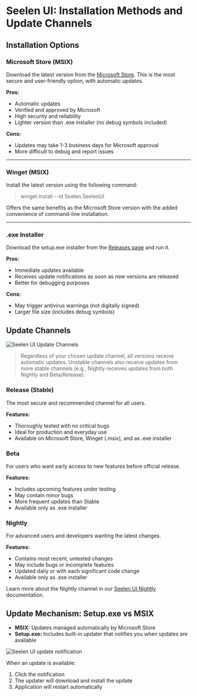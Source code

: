 # Seelen UI: Installation Methods and Update Channels

## Installation Options

### Microsoft Store (MSIX)

Download the latest version from the
[Microsoft Store](https://www.microsoft.com/store). This is the most secure and
user-friendly option, with automatic updates.

**Pros:**

- Automatic updates
- Verified and approved by Microsoft
- High security and reliability
- Lighter version than .exe installer (no debug symbols included)

**Cons:**

- Updates may take 1-3 business days for Microsoft approval
- More difficult to debug and report issues

---

### Winget (MSIX)

Install the latest version using the following command:

> winget install --id Seelen.SeelenUI

Offers the same benefits as the Microsoft Store version with the added
convenience of command-line installation.

---

### .exe Installer

Download the setup.exe installer from the
[Releases page](https://github.com/eythaann/Seelen-UI/releases) and run it.

**Pros:**

- Immediate updates available
- Receives update notifications as soon as new versions are released
- Better for debugging purposes

**Cons:**

- May trigger antivirus warnings (not digitally signed)
- Larger file size (includes debug symbols)

## Update Channels

![Seelen UI Update Channels](https://raw.githubusercontent.com/Seelen-Inc/sl-blogs/refs/heads/master/blog/seelen-ui-distribution-channels/image.png)

> Regardless of your chosen update channel, all versions receive automatic
> updates. Unstable channels also receive updates from more stable channels
> (e.g., Nightly receives updates from both Nightly and Beta/Release).

### Release (Stable)

The most secure and recommended channel for all users.

**Features:**

- Thoroughly tested with no critical bugs
- Ideal for production and everyday use
- Available on Microsoft Store, Winget (.msix), and as .exe installer

### Beta

For users who want early access to new features before official release.

**Features:**

- Includes upcoming features under testing
- May contain minor bugs
- More frequent updates than Stable
- Available only as .exe installer

### Nightly

For advanced users and developers wanting the latest changes.

**Features:**

- Contains most recent, untested changes
- May include bugs or incomplete features
- Updated daily or with each significant code change
- Available only as .exe installer

Learn more about the Nightly channel in our
[Seelen UI Nightly](https://seelen.io/blog/nightly) documentation.

## Update Mechanism: Setup.exe vs MSIX

- **MSIX:** Updates managed automatically by Microsoft Store
- **Setup.exe:** Includes built-in updater that notifies you when updates are
  available

![Seelen UI update notification](https://raw.githubusercontent.com/Seelen-Inc/sl-blogs/refs/heads/master/blog/seelen-ui-distribution-channels/update.png)

When an update is available:

1. Click the notification
2. The updater will download and install the update
3. Application will restart automatically
